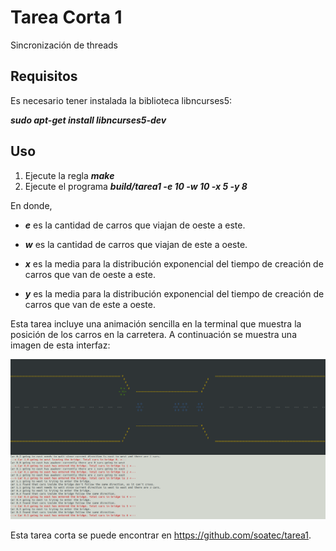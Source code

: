 # Tarea Corta 1
Sincronización de threads

## Requisitos

Es necesario tener instalada la biblioteca libncurses5:

***sudo apt-get install libncurses5-dev***

## Uso
1. Ejecute la regla ***make***
2. Ejecute el programa ***build/tarea1 -e 10 -w 10 -x 5 -y 8***

En donde,
 
* ***e*** es la cantidad de carros que viajan de oeste a este.
 
* ***w*** es la cantidad de carros que viajan de este a oeste.
 
* ***x*** es la media para la distribución exponencial del tiempo de creación de carros que van de oeste a este.
 
* ***y*** es la media para la distribución exponencial del tiempo de creación de carros que van de este a oeste.

Esta tarea incluye una animación sencilla en la terminal que muestra la posición de los carros en la carretera. A continuación se muestra una imagen de esta interfaz:

![Alt text](docs/interfaz.png?raw=true "Title")

Esta tarea corta se puede encontrar en https://github.com/soatec/tarea1.